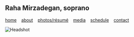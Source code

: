 ## Raha Mirzadegan, soprano

[home](https://raharules.github.io/)&nbsp;&nbsp;&nbsp; [about](https://raharules.github.io/raharules.github.io/about.html)&nbsp;&nbsp;&nbsp; [photos/résumé](https://raharules.github.io/raharules.github.io/photos.html)&nbsp;&nbsp;&nbsp; [media](https://raharules.github.io/raharules.github.io/media.html)&nbsp;&nbsp;&nbsp; [schedule](https://raharules.github.io/raharules.github.io/schedule.html)&nbsp;&nbsp;&nbsp; [contact](https://raharules.github.io/raharules.github.io/contact.html)

![Headshot](raharules.github.io/Raha_Soft_Headshot.jpg)
